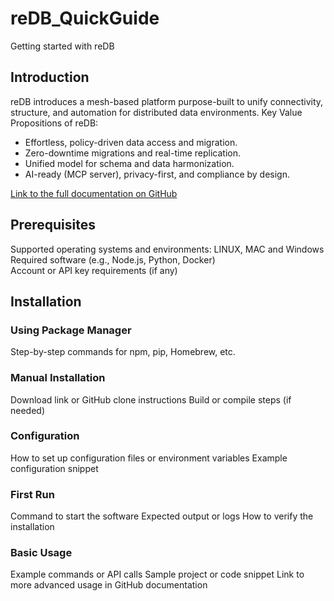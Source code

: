 # reDB_QuickGuide
Getting started with reDB

## Introduction
reDB introduces a mesh-based platform purpose-built to unify connectivity, structure, and automation for distributed data environments.
Key Value Propositions of reDB: <br>
* Effortless, policy-driven data access and migration. <br>
* Zero-downtime migrations and real-time replication. <br>
* Unified model for schema and data harmonization.<br>
* AI-ready (MCP server), privacy-first, and compliance by design.<br>

[Link to the full documentation on GitHub](https://github.com/redbco/redb-docs-dev)

## Prerequisites
Supported operating systems and environments: LINUX, MAC and Windows <br>
Required software (e.g., Node.js, Python, Docker) <br>
Account or API key requirements (if any)


## Installation 
### Using Package Manager
Step-by-step commands for npm, pip, Homebrew, etc.

### Manual Installation
Download link or GitHub clone instructions
Build or compile steps (if needed)

### Configuration
How to set up configuration files or environment variables
Example configuration snippet

### First Run
Command to start the software
Expected output or logs
How to verify the installation

### Basic Usage
Example commands or API calls
Sample project or code snippet
Link to more advanced usage in GitHub documentation
